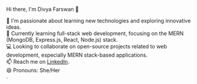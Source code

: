 Hi there, I'm Divya Farswan 👋

👀 I'm passionate about learning new technologies and exploring innovative ideas.  
🌱 Currently learning full-stack web development, focusing on the MERN (MongoDB, Express.js, React, Node.js) stack.  
💻 Looking to collaborate on open-source projects related to web development, especially MERN stack-based applications.  
📫 Reach me on [LinkedIn](https://www.linkedin.com/in/divya-farswan).  
😄 Pronouns: She/Her  
.

<!---
Divya-Farswan/Divya-Farswan is a ✨ special ✨ repository because its `README.md` (this file) appears on your GitHub profile.
You can click the Preview link to take a look at your changes.
--->
